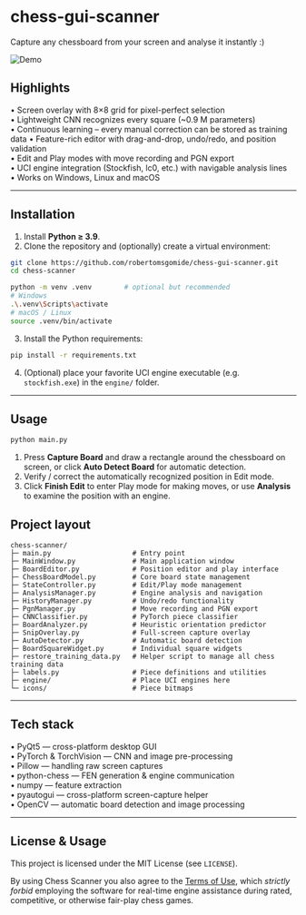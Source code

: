 # chess-gui-scanner


Capture any chessboard from your screen and analyse it instantly :)

![Demo](https://github.com/user-attachments/assets/a0373e94-41f5-4d65-a2ac-5773d0d7ab07)

## Highlights

• Screen overlay with 8×8 grid for pixel-perfect selection  
• Lightweight CNN recognizes every square (~0.9 M parameters)  
• Continuous learning – every manual correction can be stored as training data
• Feature-rich editor with drag-and-drop, undo/redo, and position validation  
• Edit and Play modes with move recording and PGN export  
• UCI engine integration (Stockfish, lc0, etc.) with navigable analysis lines   
• Works on Windows, Linux and macOS

---

## Installation

1. Install **Python ≥ 3.9**.
2. Clone the repository and (optionally) create a virtual environment:

```bash
git clone https://github.com/robertomsgomide/chess-gui-scanner.git
cd chess-scanner

python -m venv .venv        # optional but recommended
# Windows
.\.venv\Scripts\activate
# macOS / Linux
source .venv/bin/activate
```

3. Install the Python requirements:

```bash
pip install -r requirements.txt
```

4. (Optional) place your favorite UCI engine executable (e.g. `stockfish.exe`) in the `engine/` folder.

---

## Usage

```bash
python main.py
```

1. Press **Capture Board** and draw a rectangle around the chessboard on screen, or click **Auto Detect Board** for automatic detection.
2. Verify / correct the automatically recognized position in Edit mode.
3. Click **Finish Edit** to enter Play mode for making moves, or use **Analysis** to examine the position with an engine.


## Project layout

```
chess-scanner/
├─ main.py                    # Entry point
├─ MainWindow.py              # Main application window
├─ BoardEditor.py             # Position editor and play interface
├─ ChessBoardModel.py         # Core board state management
├─ StateController.py         # Edit/Play mode management
├─ AnalysisManager.py         # Engine analysis and navigation
├─ HistoryManager.py          # Undo/redo functionality
├─ PgnManager.py              # Move recording and PGN export
├─ CNNClassifier.py           # PyTorch piece classifier
├─ BoardAnalyzer.py           # Heuristic orientation predictor
├─ SnipOverlay.py             # Full-screen capture overlay
├─ AutoDetector.py            # Automatic board detection
├─ BoardSquareWidget.py       # Individual square widgets
├─ restore_training_data.py   # Helper script to manage all chess training data
├─ labels.py                  # Piece definitions and utilities
├─ engine/                    # Place UCI engines here
└─ icons/                     # Piece bitmaps
```

---

## Tech stack

• PyQt5 — cross-platform desktop GUI  
• PyTorch & TorchVision — CNN and image pre-processing  
• Pillow — handling raw screen captures  
• python-chess — FEN generation & engine communication  
• numpy — feature extraction  
• pyautogui — cross-platform screen-capture helper  
• OpenCV — automatic board detection and image processing

---

## License & Usage

This project is licensed under the MIT License (see `LICENSE`).

By using Chess Scanner you also agree to the [Terms of Use](TERMS_OF_USE.md), which *strictly forbid* employing the software for real-time engine assistance during rated, competitive, or otherwise fair-play chess games.

